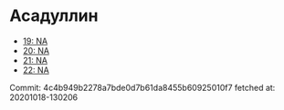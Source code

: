 # Асадуллин
- [19: NA](19.md)
- [20: NA](20.md)
- [21: NA](21.md)
- [22: NA](22.md)

Commit: 4c4b949b2278a7bde0d7b61da8455b60925010f7
 fetched at: 20201018-130206
